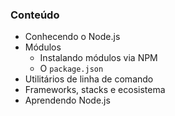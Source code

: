 
### Conteúdo

* Conhecendo o Node.js
* Módulos
  * Instalando módulos via NPM
  * O `package.json`
* Utilitários de linha de comando
* Frameworks, stacks e ecosistema
* Aprendendo Node.js
